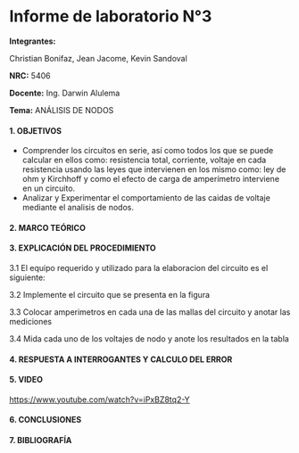 # Informe de laboratorio N°3

**Integrantes:**

Christian Bonifaz, Jean Jacome, Kevin Sandoval

**NRC:** 5406

**Docente:** Ing. Darwin Alulema

**Tema:** ANÁLISIS DE NODOS

#### 1. OBJETIVOS 

- Comprender los circuitos en serie, así como todos los que se puede calcular en ellos como: resistencia total, corriente, voltaje en cada resistencia usando las leyes que intervienen en los mismo como: ley de ohm y Kirchhoff y como el efecto de carga de amperímetro interviene en un circuito.
- Analizar y Experimentar el comportamiento de las caidas de voltaje mediante el analisis de nodos.

#### 2. MARCO TEÓRICO 

#### 3. EXPLICACIÓN DEL PROCEDIMIENTO

3.1 El equipo requerido y utilizado para la elaboracion del circuito es el siguiente:

3.2 Implemente el circuito que se presenta en la figura

3.3 Colocar amperimetros en cada una de las mallas del circuito y anotar las mediciones

3.4 Mida cada uno de los voltajes de nodo y anote los resultados en la tabla 

#### 4. RESPUESTA A INTERROGANTES Y CALCULO DEL ERROR

#### 5. VIDEO

https://www.youtube.com/watch?v=iPxBZ8tq2-Y


#### 6. CONCLUSIONES 

#### 7. BIBLIOGRAFÍA
